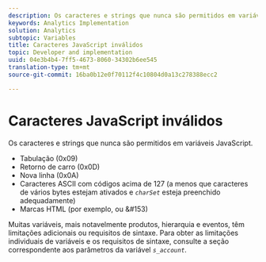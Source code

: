 ```yaml
---
description: Os caracteres e strings que nunca são permitidos em variáveis JavaScript.
keywords: Analytics Implementation
solution: Analytics
subtopic: Variables
title: Caracteres JavaScript inválidos
topic: Developer and implementation
uuid: 04e3b4b4-7ff5-4673-8060-34302b6ee545
translation-type: tm+mt
source-git-commit: 16ba0b12e0f70112f4c10804d0a13c278388ecc2

---
```



# Caracteres JavaScript inválidos

Os caracteres e strings que nunca são permitidos em variáveis JavaScript.

* Tabulação (0x09)
* Retorno de carro (0x0D)
* Nova linha (0x0A)
* Caracteres ASCII com códigos acima de 127 (a menos que caracteres de vários bytes estejam ativados e *`charSet`* esteja preenchido adequadamente)
* Marcas HTML (por exemplo, <b></b> ou &amp;#153)

Muitas variáveis, mais notavelmente produtos, hierarquia e eventos, têm limitações adicionais ou requisitos de sintaxe. Para obter as limitações individuais de variáveis e os requisitos de sintaxe, consulte a seção correspondente aos parâmetros da variável *`s_account`*.
